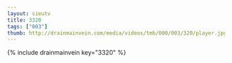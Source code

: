 ```yaml
--- 
layout: sieutv
title: 3320
tags: ["003"]
thumb: http://drainmainvein.com/media/videos/tmb/000/003/320/player.jpg
---
```

{% include drainmainvein key="3320" %} 
